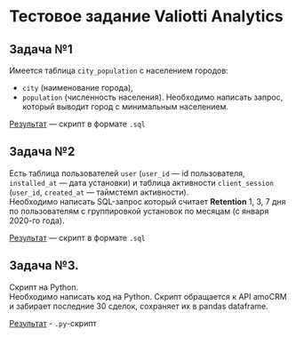 # Тестовое задание **Valiotti Analytics**

## Задача №1
Имеется таблица `city_population` с населением городов: 
- `city` (наименование города), 
- `population` (численность населения).
Необходимо написать запрос, который выводит город с минимальным населением.

[Результат](https://github.com/aeksei/valiotti_test/blob/master/first.sql) — скрипт в формате `.sql`

## Задача №2
Есть таблица пользователей `user` (`user_id` — id пользователя, `installed_at` — дата установки) и таблица активности 
`client_session` (`user_id`, `created_at` — таймстемп активности).  
Необходимо написать SQL-запрос который считает **Retention** 1, 3, 7 дня по пользователям с группировкой установок 
по месяцам (с января 2020-го года). 

[Результат](https://github.com/aeksei/valiotti_test/blob/master/second.sql) — скрипт в формате `.sql`

## Задача №3. 
Скрипт на Python.  
Необходимо написать код на Python. Скрипт обращается к API amoCRM и забирает последние 30 сделок, 
сохраняет их в pandas dataframe. 

[Результат](https://github.com/aeksei/valiotti_test/blob/master/main.py) - `.py`-скрипт
